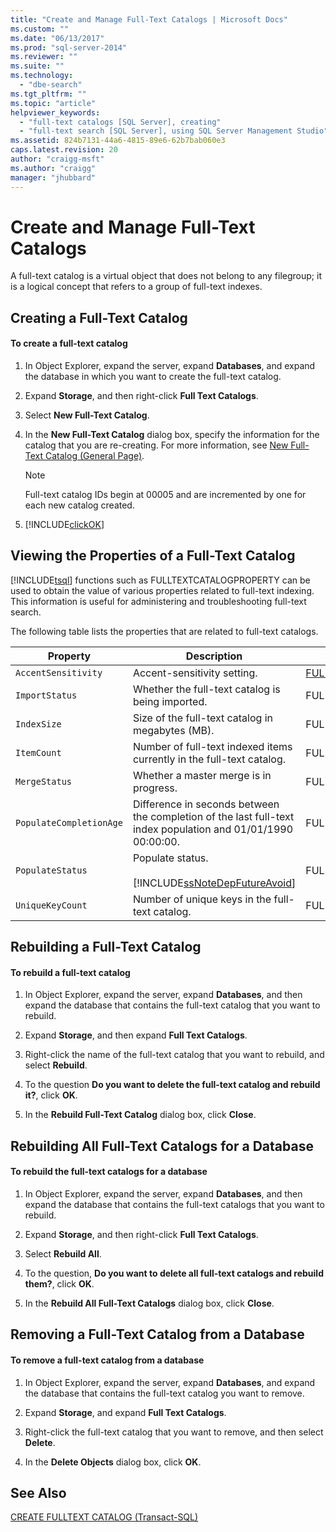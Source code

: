```yaml
---
title: "Create and Manage Full-Text Catalogs | Microsoft Docs"
ms.custom: ""
ms.date: "06/13/2017"
ms.prod: "sql-server-2014"
ms.reviewer: ""
ms.suite: ""
ms.technology: 
  - "dbe-search"
ms.tgt_pltfrm: ""
ms.topic: "article"
helpviewer_keywords: 
  - "full-text catalogs [SQL Server], creating"
  - "full-text search [SQL Server], using SQL Server Management Studio"
ms.assetid: 824b7131-44a6-4815-89e6-62b7bab060e3
caps.latest.revision: 20
author: "craigg-msft"
ms.author: "craigg"
manager: "jhubbard"
---
```

# Create and Manage Full-Text Catalogs
  A full-text catalog is a virtual object that does not belong to any filegroup; it is a logical concept that refers to a group of full-text indexes.  
  
##  <a name="creating"></a> Creating a Full-Text Catalog  
  
#### To create a full-text catalog  
  
1.  In Object Explorer, expand the server, expand **Databases**, and expand the database in which you want to create the full-text catalog.  
  
2.  Expand **Storage**, and then right-click **Full Text Catalogs**.  
  
3.  Select **New Full-Text Catalog**.  
  
4.  In the **New Full-Text Catalog** dialog box, specify the information for the catalog that you are re-creating. For more information, see [New Full-Text Catalog &#40;General Page&#41;](../../integration-services/general-page-of-integration-services-designers-options.md).  
  
    > [!NOTE]  
    >  Full-text catalog IDs begin at 00005 and are incremented by one for each new catalog created.  
  
5.  [!INCLUDE[clickOK](../../includes/clickok-md.md)]  
  
  
  
##  <a name="props"></a> Viewing the Properties of a Full-Text Catalog  
 [!INCLUDE[tsql](../../includes/tsql-md.md)] functions such as FULLTEXTCATALOGPROPERTY can be used to obtain the value of various properties related to full-text indexing. This information is useful for administering and troubleshooting full-text search.  
  
 The following table lists the properties that are related to full-text catalogs.  
  
|Property|Description|Function|  
|--------------|-----------------|--------------|  
|`AccentSensitivity`|Accent-sensitivity setting.|[FULLTEXTCATALOGPROPERTY](/sql/t-sql/functions/fulltextcatalogproperty-transact-sql)|  
|`ImportStatus`|Whether the full-text catalog is being imported.|FULLTEXTCATALOGPROPERTY|  
|`IndexSize`|Size of the full-text catalog in megabytes (MB).|FULLTEXTCATALOGPROPERTY|  
|`ItemCount`|Number of full-text indexed items currently in the full-text catalog.|FULLTEXTCATALOGPROPERTY|  
|`MergeStatus`|Whether a master merge is in progress.|FULLTEXTCATALOGPROPERTY|  
|`PopulateCompletionAge`|Difference in seconds between the completion of the last full-text index population and 01/01/1990 00:00:00.|FULLTEXTCATALOGPROPERTY|  
|`PopulateStatus`|Populate status.<br /><br /> [!INCLUDE[ssNoteDepFutureAvoid](../../includes/ssnotedepfutureavoid-md.md)]|FULLTEXTCATALOGPROPERTY|  
|`UniqueKeyCount`|Number of unique keys in the full-text catalog.|FULLTEXTCATALOGPROPERTY|  
  
  
  
##  <a name="rebuildone"></a> Rebuilding a Full-Text Catalog  
  
#### To rebuild a full-text catalog  
  
1.  In Object Explorer, expand the server, expand **Databases**, and then expand the database that contains the full-text catalog that you want to rebuild.  
  
2.  Expand **Storage**, and then expand **Full Text Catalogs**.  
  
3.  Right-click the name of the full-text catalog that you want to rebuild, and select **Rebuild**.  
  
4.  To the question **Do you want to delete the full-text catalog and rebuild it?**, click **OK**.  
  
5.  In the **Rebuild Full-Text Catalog** dialog box, click **Close**.  
  
  
  
##  <a name="rebuildall"></a> Rebuilding All Full-Text Catalogs for a Database  
  
#### To rebuild the full-text catalogs for a database  
  
1.  In Object Explorer, expand the server, expand **Databases**, and then expand the database that contains the full-text catalogs that you want to rebuild.  
  
2.  Expand **Storage**, and then right-click **Full Text Catalogs**.  
  
3.  Select **Rebuild All**.  
  
4.  To the question, **Do you want to delete all full-text catalogs and rebuild them?**, click **OK**.  
  
5.  In the **Rebuild All Full-Text Catalogs** dialog box, click **Close**.  
  
  
  
##  <a name="removing"></a> Removing a Full-Text Catalog from a Database  
  
#### To remove a full-text catalog from a database  
  
1.  In Object Explorer, expand the server, expand **Databases**, and expand the database that contains the full-text catalog you want to remove.  
  
2.  Expand **Storage**, and expand **Full Text Catalogs**.  
  
3.  Right-click the full-text catalog that you want to remove, and then select **Delete**.  
  
4.  In the **Delete Objects** dialog box, click **OK**.  
  
  
  
## See Also  
 [CREATE FULLTEXT CATALOG &#40;Transact-SQL&#41;](/sql/t-sql/statements/create-fulltext-catalog-transact-sql)  
  
  
